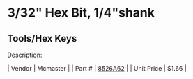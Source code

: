 # 3/32" Hex Bit, 1/4"shank
## Tools/Hex Keys
Description: 	 

| Vendor | Mcmaster | 
| Part # | [8526A62](http://www.mcmaster.com/) | 
| Unit Price | $1.66 | 
